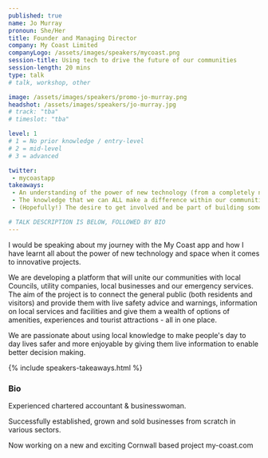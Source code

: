 ```yaml
---
published: true
name: Jo Murray
pronoun: She/Her
title: Founder and Managing Director
company: My Coast Limited
companyLogo: /assets/images/speakers/mycoast.png
session-title: Using tech to drive the future of our communities
session-length: 20 mins
type: talk
# talk, workshop, other

image: /assets/images/speakers/promo-jo-murray.png
headshot: /assets/images/speakers/jo-murray.jpg
# track: "tba"
# timeslot: "tba"

level: 1
# 1 = No prior knowledge / entry-level
# 2 = mid-level
# 3 = advanced

twitter:
 - mycoastapp
takeaways:
 - An understanding of the power of new technology (from a completely non-technical speaker!)
 - The knowledge that we can ALL make a difference within our communities and 
 - (Hopefully!) The desire to get involved and be part of building something the South West can shout about being the first ones to create

# TALK DESCRIPTION IS BELOW, FOLLOWED BY BIO
---
```


I would be speaking about my journey with the My Coast app and how I have learnt all about the power of new technology and space when it comes to innovative projects. 

We are developing a platform that will unite our communities with local Councils, utility companies, local businesses and our emergency services. The aim of the project is to connect the general public (both residents and visitors) and provide them with live safety advice and warnings, information on local services and facilities and give them a wealth of options of amenities, experiences and tourist attractions - all in one place. 

We are passionate about using local knowledge to make people's day to day lives safer and more enjoyable by giving them live information to enable better decision making.

{% include speakers-takeaways.html %}

<h3>Bio</h3>
Experienced chartered accountant & businesswoman.

Successfully established, grown and sold businesses from scratch in various sectors.

Now working on a new and exciting Cornwall based project my-coast.com